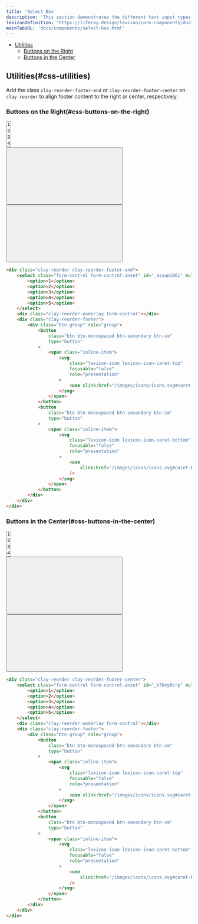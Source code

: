 ```yaml
---
title: 'Select Box'
description: 'This section demonstrates the different text input types, including usage and validation states.'
lexiconDefinition: 'https://liferay.design/lexicon/core-components/dual-listbox/'
mainTabURL: 'docs/components/select-box.html'
---
```


<div class="nav-toc-absolute">
<div class="nav-toc">

-   [Utilities](#css-utilities)
    -   [Buttons on the Right](#css-buttons-on-the-right)
    -   [Buttons in the Center](#css-buttons-in-the-center)

</div>
</div>

## Utilities(#css-utilities)

<div class="clay-site-alert alert alert-info">
    Add the class <code>clay-reorder-footer-end</code> or <code>clay-reorder-footer-center</code> on <code>clay-reorder</code> to align footer content to the right or center, respectively.
</div>

### Buttons on the Right(#css-buttons-on-the-right)

<div class="sheet-example">
    <div class="clay-reorder clay-reorder-footer-end">
        <select class="form-control form-control-inset" id="_asyupi06i" multiple>
            <option>1</option>
            <option>2</option>
            <option>3</option>
            <option>4</option>
            <option>5</option>
        </select>
        <div class="clay-reorder-underlay form-control"></div>
        <div class="clay-reorder-footer">
            <div class="btn-group" role="group">
                <button class="btn btn-monospaced btn-secondary btn-sm" type="button">
                    <span class="inline-item">
                        <svg class="lexicon-icon lexicon-icon-caret-top" focusable="false" role="presentation">
                            <use xlink:href="/images/icons/icons.svg#caret-top" />
                        </svg>
                    </span>
                </button>
                <button class="btn btn-monospaced btn-secondary btn-sm" type="button">
                    <span class="inline-item">
                        <svg class="lexicon-icon lexicon-icon-caret-bottom" focusable="false" role="presentation">
                            <use xlink:href="/images/icons/icons.svg#caret-bottom" />
                        </svg>
                    </span>
                </button>
            </div>
        </div>
    </div>
</div>

```html
<div class="clay-reorder clay-reorder-footer-end">
	<select class="form-control form-control-inset" id="_asyupi06i" multiple>
		<option>1</option>
		<option>2</option>
		<option>3</option>
		<option>4</option>
		<option>5</option>
	</select>
	<div class="clay-reorder-underlay form-control"></div>
	<div class="clay-reorder-footer">
		<div class="btn-group" role="group">
			<button
				class="btn btn-monospaced btn-secondary btn-sm"
				type="button"
			>
				<span class="inline-item">
					<svg
						class="lexicon-icon lexicon-icon-caret-top"
						focusable="false"
						role="presentation"
					>
						<use xlink:href="/images/icons/icons.svg#caret-top" />
					</svg>
				</span>
			</button>
			<button
				class="btn btn-monospaced btn-secondary btn-sm"
				type="button"
			>
				<span class="inline-item">
					<svg
						class="lexicon-icon lexicon-icon-caret-bottom"
						focusable="false"
						role="presentation"
					>
						<use
							xlink:href="/images/icons/icons.svg#caret-bottom"
						/>
					</svg>
				</span>
			</button>
		</div>
	</div>
</div>
```

### Buttons in the Center(#css-buttons-in-the-center)

<div class="sheet-example">
    <div class="clay-reorder clay-reorder-footer-center">
        <select class="form-control form-control-inset" id="_k7bny0crp" multiple>
            <option>1</option>
            <option>2</option>
            <option>3</option>
            <option>4</option>
            <option>5</option>
        </select>
        <div class="clay-reorder-underlay form-control"></div>
        <div class="clay-reorder-footer">
            <div class="btn-group" role="group">
                <button
                    class="btn btn-monospaced btn-secondary btn-sm"
                    type="button"
                >
                    <span class="inline-item">
                        <svg
                            class="lexicon-icon lexicon-icon-caret-top"
                            focusable="false"
                            role="presentation"
                        >
                            <use xlink:href="/images/icons/icons.svg#caret-top" />
                        </svg>
                    </span>
                </button>
                <button
                    class="btn btn-monospaced btn-secondary btn-sm"
                    type="button"
                >
                    <span class="inline-item">
                        <svg
                            class="lexicon-icon lexicon-icon-caret-bottom"
                            focusable="false"
                            role="presentation"
                        >
                            <use
                                xlink:href="/images/icons/icons.svg#caret-bottom"
                            />
                        </svg>
                    </span>
                </button>
            </div>
        </div>
    </div>
</div>

```html
<div class="clay-reorder clay-reorder-footer-center">
	<select class="form-control form-control-inset" id="_k7bny0crp" multiple>
		<option>1</option>
		<option>2</option>
		<option>3</option>
		<option>4</option>
		<option>5</option>
	</select>
	<div class="clay-reorder-underlay form-control"></div>
	<div class="clay-reorder-footer">
		<div class="btn-group" role="group">
			<button
				class="btn btn-monospaced btn-secondary btn-sm"
				type="button"
			>
				<span class="inline-item">
					<svg
						class="lexicon-icon lexicon-icon-caret-top"
						focusable="false"
						role="presentation"
					>
						<use xlink:href="/images/icons/icons.svg#caret-top" />
					</svg>
				</span>
			</button>
			<button
				class="btn btn-monospaced btn-secondary btn-sm"
				type="button"
			>
				<span class="inline-item">
					<svg
						class="lexicon-icon lexicon-icon-caret-bottom"
						focusable="false"
						role="presentation"
					>
						<use
							xlink:href="/images/icons/icons.svg#caret-bottom"
						/>
					</svg>
				</span>
			</button>
		</div>
	</div>
</div>
```
